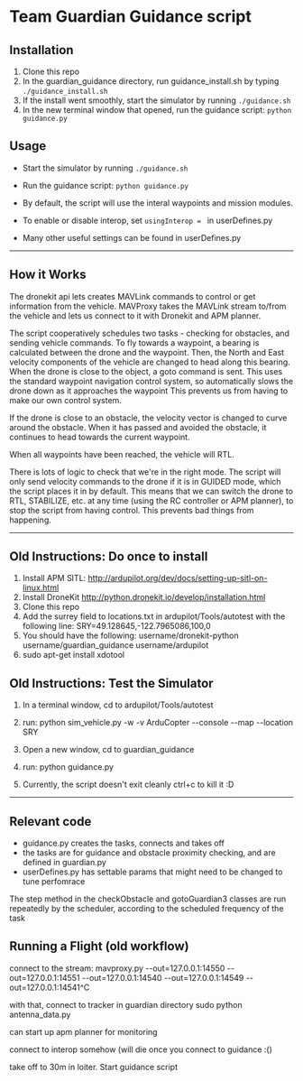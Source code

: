 # Team Guardian Guidance script

## Installation
1. Clone this repo
2. In the guardian_guidance directory, run guidance_install.sh by typing `./guidance_install.sh`
3. If the install went smoothly, start the simulator by running `./guidance.sh`
4. In the new terminal window that opened, run the guidance script: `python guidance.py`

## Usage
* Start the simulator by running `./guidance.sh`
* Run the guidance script: `python guidance.py`

* By default, the script will use the interal waypoints and mission modules.
* To enable or disable interop, set `usingInterop = ` in userDefines.py
* Many other useful settings can be found in userDefines.py


___
## How it Works
The dronekit api lets creates MAVLink commands to control or get information from the vehicle.
MAVProxy takes the MAVLink stream to/from the vehicle and lets us connect to it with Dronekit and APM planner.

The script cooperatively schedules two tasks - checking for obstacles, and sending vehicle commands.
To fly towards a waypoint, a bearing is calculated between the drone and the waypoint.
Then, the North and East velocity components of the vehicle are changed to head along this bearing.
When the drone is close to the object, a goto command is sent. This uses the standard waypoint navigation control system, so automatically slows the drone down as it approaches the waypoint
This prevents us from having to make our own control system.

If the drone is close to an obstacle, the velocity vector is changed to curve around the obstacle.
When it has passed and avoided the obstacle, it continues to head towards the current waypoint.

When all waypoints have been reached, the vehicle will RTL.

There is lots of logic to check that we're in the right mode.
The script will only send velocity commands to the drone if it is in GUIDED mode, which the script places it in by default.
This means that we can switch the drone to RTL, STABILIZE, etc. at any time (using the RC controller or APM planner), to stop the script from having control. This prevents bad things from happening.

___
## Old Instructions: Do once to install
1. Install APM SITL: http://ardupilot.org/dev/docs/setting-up-sitl-on-linux.html
2. Install DroneKit http://python.dronekit.io/develop/installation.html
3. Clone this repo
4. Add the surrey field to locations.txt in ardupilot/Tools/autotest with the following line:
    SRY=49.128645,-122.7965086,100,0
5. You should have the following:
    username/dronekit-python
    username/guardian_guidance
    username/ardupilot
6. sudo apt-get install xdotool

## Old Instructions: Test the Simulator
1. In a terminal window, cd to ardupilot/Tools/autotest

2. run:
    python sim_vehicle.py -w -v ArduCopter --console --map --location SRY

3. Open a new window, cd to guardian_guidance

4. run:
    python guidance.py

5. Currently, the script doesn't exit cleanly
    ctrl+c to kill it :D

___
## Relevant code
* guidance.py creates the tasks, connects and takes off
* the tasks are for guidance and obstacle proximity checking, and are defined in guardian.py
* userDefines.py has settable params that might need to be changed to tune perfomrace


The step method in the checkObstacle and gotoGuardian3 classes are run repeatedly by the scheduler, according to the scheduled frequency of the task

## Running a Flight (old workflow)
connect to the stream:
    mavproxy.py --out=127.0.0.1:14550 --out=127.0.0.1:14551 --out=127.0.0.1:14540 --out=127.0.0.1:14549 --out=127.0.0.1:14541^C

with that, connect to tracker in guardian directory
    sudo python antenna_data.py

can start up apm planner for monitoring

connect to interop somehow (will die once you connect to guidance :()

take off to 30m in loiter. Start guidance script
